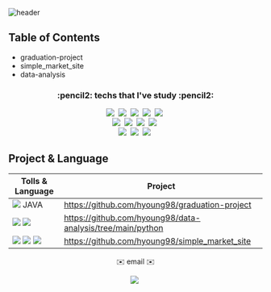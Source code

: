 ![header](https://capsule-render.vercel.app/api?type=Waving&color=timeGradient&height=300&section=header&text=hyun%20young&fontColor=balck&fontSize=90)

## Table of Contents
- graduation-project
- simple_market_site
- data-analysis

<h3 align="center"> :pencil2: techs that I've study :pencil2: </h3>
<p align="center">
  <img src="https://img.shields.io/badge/Python-3776AB?style=flat-square&logo=Python&logoColor=white"/></a>&nbsp
  <img src="https://img.shields.io/badge/Android-3DDC84?style=flat-square&logo=Android&logoColor=white"/></a>&nbsp
  <img src="https://img.shields.io/badge/C%2B%2B-00599C?style=flat-square&logo=C++&logoColor=white"/></a>&nbsp
  <img src="https://img.shields.io/badge/C-A8B9CC?style=flat-square&logo=C&logoColor=white"/></a>&nbsp
  <img src="https://img.shields.io/badge/JavaScript-F7DF1E?style=flat-square&logo=JavaScript&logoColor=white"/></a>&nbsp
 <br>
   <img src="https://img.shields.io/badge/Linux-FCC624?style=flat-square&logo=Linux&logoColor=white"/></a>&nbsp
   <img src="https://img.shields.io/badge/HTML-E34F26?style=flat-square&logo=HTML&logoColor=white"/></a>&nbsp
   <img src="https://img.shields.io/badge/CSS-1572B6?style=flat-square&logo=CSS&logoColor=white"/></a>&nbsp
   <img src="https://img.shields.io/badge/Tableau-E97627?style=flat-square&logo=Tableau&logoColor=white"/></a>&nbsp
  <br>
   <img src="https://img.shields.io/badge/SQLite-003B57?style=flat-square&logo=SQLite&logoColor=white"/></a>&nbsp
   <img src="https://img.shields.io/badge/R-276DC3?style=flat-square&logo=R&logoColor=white"/></a>&nbsp
   <img src="https://img.shields.io/badge/Oracle-F80000?style=flat-square&logo=Oracle&logoColor=white"/></a>&nbsp
</p>

## Project & Language

| Tolls & Language | Project |
| ------ | ------ |
| <img src="https://img.shields.io/badge/Android-3DDC84?style=flat-square&logo=Android&logoColor=white"/></a> JAVA | https://github.com/hyoung98/graduation-project |
| <img src="https://img.shields.io/badge/Anaconda-44A833?style=flat-square&logo=Anaconda&logoColor=white"/></a> <img src="https://img.shields.io/badge/Python-3776AB?style=flat-square&logo=Python&logoColor=white"/></a> | https://github.com/hyoung98/data-analysis/tree/main/python |
| <img src="https://img.shields.io/badge/Visual Studio Code-007ACC?style=flat-square&logo=Visual Studio Code&logoColor=white"/></a> <img src="https://img.shields.io/badge/CSS-1572B6?style=flat-square&logo=CSS&logoColor=white"/></a> <img src="https://img.shields.io/badge/HTML-E34F26?style=flat-square&logo=HTML&logoColor=white"/></a> | https://github.com/hyoung98/simple_market_site |



<p align="center"> ✉️ email ✉️ </p>
<p align="center">
<a href="url"><img src="https://img.shields.io/badge/lhyk0219@naver.com-F7DF1E?style=flat-square&logo=email&logoColor=white&link=lhyk0219@naver.com"/></a>&nbsp
</p>
